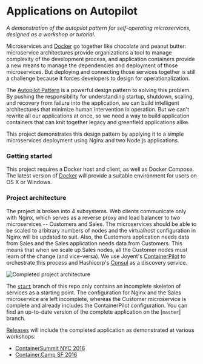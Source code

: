 Applications on Autopilot
==========

*A demonstration of the autopilot pattern for self-operating microservices, designed as a workshop or tutorial.*


Microservices and [Docker](https://www.docker.com) go together like chocolate
and peanut butter: microservice architectures provide organizations a tool to
manage complexity of the development process, and application containers provide
a new means to manage the dependencies and deployment of those microservices.
But deploying and connecting those services together is still a challenge
because it forces developers to design for operationalization.

The [Autopilot Pattern](http://autopilotpattern.io/) is a powerful design
pattern to solving this problem. By pushing the responsibility for understanding
startup, shutdown, scaling, and recovery from failure into the application, we
can build intelligent architectures that minimize human intervention in
operation. But we can't rewrite all our applications at once, so we need a way
to build application containers that can knit together legacy and greenfield
applications alike.

This project demonstrates this design pattern by applying it to a simple
microservices deployment using Nginx and two Node.js applications.


### Getting started

This project requires a Docker host and client, as well as Docker Compose. The
latest version of [Docker](https://www.docker.com) will provide a suitable
environment for users on OS X or Windows.

### Project architecture

The project is broken into 4 subsystems. Web clients communicate only with
Nginx, which serves as a reverse proxy and load balancer to two microservices --
Customers and Sales. The microservices should be able to be scaled to arbitrary
numbers of nodes and the virtualhost configuration in Nginx will be updated to
suit. Also, the Customers application needs data from Sales and the Sales
application needs data from Customers. This means that when we scale up Sales
nodes, all the Customer nodes must learn of the change (and vice-versa). We use
Joyent's [ContainerPilot](https://github.com/joyent/containerpilot) to
orchestrate this process and Hashicorp's [Consul](https://www.consul.io/) as a
discovery service.

![Completed project architecture](docs/arch.png)

The [`start`](https://github.com/autopilotpattern/workshop/tree/start) branch of
this repo only contains an incomplete skeleton of services as a starting point.
The configuration for Nginx and the Sales microservice are left incomplete,
whereas the Customer microservice is complete and already includes the
ContainerPilot configuration. You can find an up-to-date version of the complete
application on the [`master`] branch.

[Releases](https://github.com/autopilotpattern/workshop/releases) will include
the completed application as demonstrated at various workshops:

- [ContainerSummit NYC 2016](https://github.com/autopilotpattern/workshop/releases/tag/containersummit-nyc2016)
- [Container.Camp SF 2016](https://github.com/autopilotpattern/workshop/releases/tag/containercamp-sf2016)
